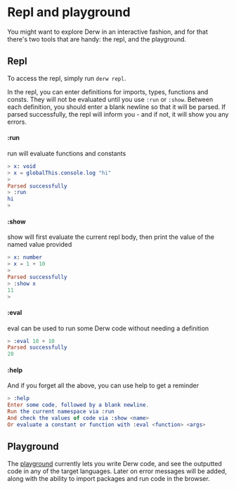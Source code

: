 # Repl and playground

You might want to explore Derw in an interactive fashion, and for that there's two tools that are handy: the repl, and the playground.

## Repl

To access the repl, simply run `derw repl`.

In the repl, you can enter definitions for  imports, types, functions and consts. They will not be evaluated until you use `:run` or `:show`. Between each definition, you should enter a blank newline so that it will be parsed. If parsed successfully, the repl will inform you - and if not, it will show you any errors.&#x20;

#### :run&#x20;

run will evaluate functions and constants

```elm
> x: void
> x = globalThis.console.log "hi"
> 
Parsed successfully
> :run
hi
>
```

#### :show&#x20;

show will first evaluate the current repl body, then print the value of the named value provided

```elm
> x: number
> x = 1 + 10
> 
Parsed successfully
> :show x
11
>
```

#### :eval&#x20;

eval can be used to run some Derw code without needing a definition

```elm
> :eval 10 + 10
Parsed successfully
20
```

#### :help&#x20;

And if you forget all the above, you can use help to get a reminder

```elm
> :help
Enter some code, followed by a blank newline.
Run the current namespace via :run
And check the values of code via :show <name>
Or evaluate a constant or function with :eval <function> <args>
```

## Playground

The [playground](https://www.derw-lang.com/playground/) currently lets you write Derw code, and see the outputted code in any of the target languages. Later on error messages will be added, along with the ability to import packages and run code in the browser.

&#x20;
